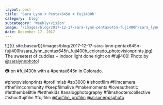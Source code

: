 ```yaml
---
layout: post
title: 'Sara Lynn + Pentax645n + Fuji400h'
category: 'blog'
subcategory: 'Weekly+Vision'
image: '/images/blog/2017-12-17-sara-lynn-pentax645n-fuji400h/sara_lynn_pentax645n_fuji400h_colorado_photovisionprints.jpg'
date: December 17, 2017
---
```


![]({{ site.baseurl}}/images/blog/2017-12-17-sara-lynn-pentax645n-fuji400h/sara_lynn_pentax645n_fuji400h_colorado_photovisionprints.jpg)  
The sweetest of cuddles + indoor light done right on #fuji400! Photo by [@saralynnphoto](http://www.instagram.com/saralynnphoto/?hl=en)! 

📷 on #fuji400h with a #pentax645n in Colorado.

#photovisionprints #profilmlab #sp3000 #ishootfilm #filmcamera #thefilmcommunity #keepfilmalive #makemoments #loveauthentic #letthembelittle #letthekids #analogphotography #filmshooterscollective #ishootfujifilm #fujifilm [@fujifilm_profilm](http://www.instagram.com/fujifilm_profilm/?hl=en) [@alisoneppsphoto](http://www.instagram.com/alisoneppsphoto/?hl=en)
